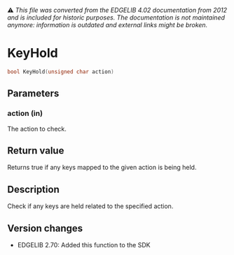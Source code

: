 :warning: _This file was converted from the EDGELIB 4.02 documentation from 2012 and is included for historic purposes. The documentation is not maintained anymore: information is outdated and external links might be broken._

# KeyHold


```c++
bool KeyHold(unsigned char action)
```

## Parameters
### action (in)
The action to check.

## Return value
Returns true if any keys mapped to the given action is being held.

## Description
Check if any keys are held related to the specified action.

## Version changes
- EDGELIB 2.70: Added this function to the SDK

